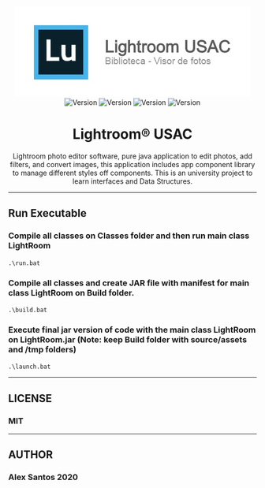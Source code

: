<div align="center">
  <img src="./Source/assets/banner.jpg" alt="Banner"/>
  <img src="https://img.shields.io/badge/version-1.0-yellow" alt="Version"/>
  <img src="https://img.shields.io/badge/license-MIT-blue" alt="Version"/>
  <img src="https://img.shields.io/badge/build-passing-green" alt="Version"/>
  <img src="https://img.shields.io/badge/privacy-personal-red" alt="Version"/>
  <h1>Lightroom® USAC</h1>
  <p>Lightroom photo editor software, pure java application to edit photos, add filters, and convert images, this application includes app component library to manage different styles off components. This is an university project to learn interfaces and Data Structures.</p>
</div>

------
##  Run Executable

### Compile all classes on Classes folder and then run main class LightRoom

```
.\run.bat
```
### Compile all classes and create JAR file with manifest for main class LightRoom on Build folder.

```
.\build.bat
```
### Execute final jar version of code with the main class LightRoom on LightRoom.jar (Note: keep Build folder with source/assets and /tmp folders)

```
.\launch.bat
```



--------
## LICENSE
### MIT

-------
## AUTHOR
### Alex Santos 2020
